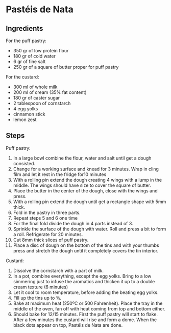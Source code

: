 # Pastéis de Nata

## Ingredients

For the puff pastry:
- 350 gr of low protein flour
- 180 gr of cold water
- 6 gr of fine salt
- 250 gr of a square of butter proper for puff pastry

For the custard:
- 300 ml of whole milk
- 200 ml of cream (35% fat content)
- 180 gr of caster sugar
- 2 tablespoon of cornstarch
- 4 egg yolks
- cinnamon stick
- lemon zest

## Steps

Puff pastry:
1. In a large bowl combine the flour, water and salt until get a dough consisted.
2. Change for a working surface and knead for 3 minutes. Wrap in cling film and let it rest in the fridge for10 minutes
3. With a rolling pin extend the dough creating 4 wings with a lump in the middle. The wings should have size to cover the square of butter.
4. Place the butter in the center of the dough, close with the wings and press.
5. With a rolling pin extend the dough until get a rectangle shape with 5mm thick.
6. Fold in the pastry in three parts.
7. Repeat steps 5 and 6 one time
8. For the final fold divide the dough in 4 parts instead of 3.
9. Sprinkle the surface of the dough with water. Roll and press a bit to form a roll. Refrigerate for 20 minutes.
10. Cut 8mm thick slices of puff pastry.
11. Place a disc of dough on the bottom of the tins and with your thumbs press and stretch the dough until it completely covers the tin interior.

Custard:
1. Dissolve the cornstarch with a part of milk.
2. In a pot, combine everything, except the egg yolks. Bring to a low simmering just to infuse the aromatics and thicken it up to a double cream texture (6 minutes)
3. Let it cool to room temperature, before adding the beating egg yolks.
4. Fill up the tins up to ¾.
5. Bake at maximum heat (250ºC or 500 Fahrenheit). Place the tray in the middle of the oven, fan off with heat coming from top and bottom either.
6. Should bake for 12/15 minutes. First the puff pastry will start to flake. After a few minutes the custard will rise and form a dome. When the black dots appear on top, Pastéis de Nata are done.
